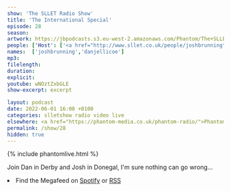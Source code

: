 ```yaml
---
show: 'The SLLET Radio Show'
title: 'The International Special'
episode: 28
season: 
artwork: https://jbpodcasts.s3.eu-west-2.amazonaws.com/Phantom/The+SLLET+Radio+Show/SLLET+radio+square+ire.png
people: ['Host': ['<a href="http://www.sllet.co.uk/people/joshbrunning">Josh Brunning</a>', '<a href="http://www.sllet.co.uk/people/danjellicoe">Dan Jellicoe</a>']]
names:  ['joshbrunning','danjellicoe']
mp3: 
filelength: 
duration: 
explicit: 
youtube: wNOztZxbGLE
show-excerpt: excerpt

layout: podcast
date: 2022-06-01 16:00 +0100
categories: slletshow radio video live
elsewhere: <a href="https://phantom-media.co.uk/phantom-radio/">Phantom Media</a>
permalink: /show/28
hidden: true
---
```


{% include phantomlive.html %}

Join Dan in Derby and Josh in Donegal, I'm sure nothing can go wrong...

<li>Find the Megafeed on <a href="https://open.spotify.com/show/1WGc6YCF3UfAL7E62gHLAS?si=eff5901deb8d498e">Spotify</a> or <a href="https://anchor.fm/s/849e58ac/podcast/rss">RSS</a></li>
